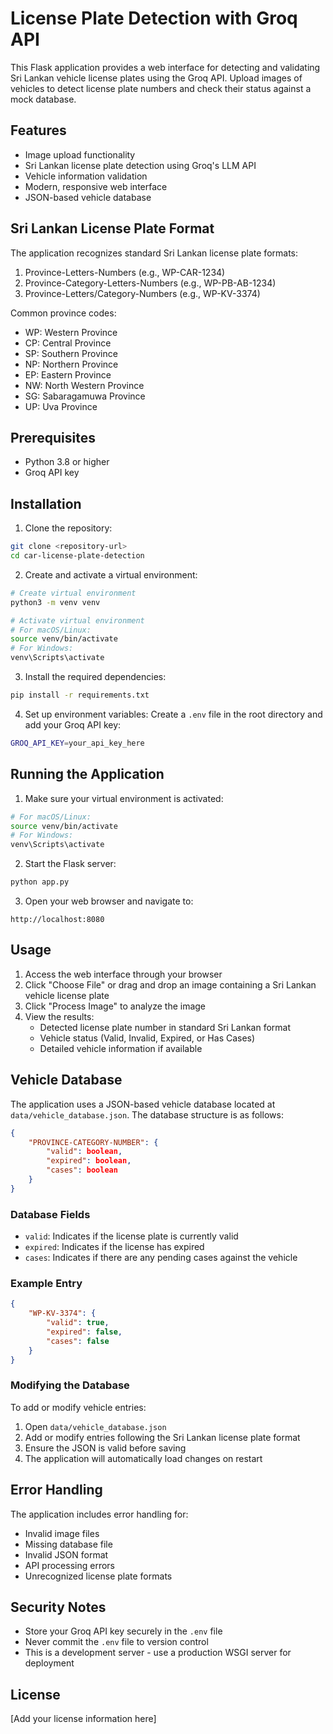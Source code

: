 # License Plate Detection with Groq API

This Flask application provides a web interface for detecting and validating Sri Lankan vehicle license plates using the Groq API. Upload images of vehicles to detect license plate numbers and check their status against a mock database.

## Features

- Image upload functionality
- Sri Lankan license plate detection using Groq's LLM API
- Vehicle information validation
- Modern, responsive web interface
- JSON-based vehicle database

## Sri Lankan License Plate Format

The application recognizes standard Sri Lankan license plate formats:

1. Province-Letters-Numbers (e.g., WP-CAR-1234)
2. Province-Category-Letters-Numbers (e.g., WP-PB-AB-1234)
3. Province-Letters/Category-Numbers (e.g., WP-KV-3374)

Common province codes:
- WP: Western Province
- CP: Central Province
- SP: Southern Province
- NP: Northern Province
- EP: Eastern Province
- NW: North Western Province
- SG: Sabaragamuwa Province
- UP: Uva Province

## Prerequisites

- Python 3.8 or higher
- Groq API key

## Installation

1. Clone the repository:
```bash
git clone <repository-url>
cd car-license-plate-detection
```

2. Create and activate a virtual environment:
```bash
# Create virtual environment
python3 -m venv venv

# Activate virtual environment
# For macOS/Linux:
source venv/bin/activate
# For Windows:
venv\Scripts\activate
```

3. Install the required dependencies:
```bash
pip install -r requirements.txt
```

4. Set up environment variables:
Create a `.env` file in the root directory and add your Groq API key:
```bash
GROQ_API_KEY=your_api_key_here
```

## Running the Application

1. Make sure your virtual environment is activated:
```bash
# For macOS/Linux:
source venv/bin/activate
# For Windows:
venv\Scripts\activate
```

2. Start the Flask server:
```bash
python app.py
```

3. Open your web browser and navigate to:
```
http://localhost:8080
```

## Usage

1. Access the web interface through your browser
2. Click "Choose File" or drag and drop an image containing a Sri Lankan vehicle license plate
3. Click "Process Image" to analyze the image
4. View the results:
   - Detected license plate number in standard Sri Lankan format
   - Vehicle status (Valid, Invalid, Expired, or Has Cases)
   - Detailed vehicle information if available

## Vehicle Database

The application uses a JSON-based vehicle database located at `data/vehicle_database.json`. The database structure is as follows:

```json
{
    "PROVINCE-CATEGORY-NUMBER": {
        "valid": boolean,
        "expired": boolean,
        "cases": boolean
    }
}
```

### Database Fields

- `valid`: Indicates if the license plate is currently valid
- `expired`: Indicates if the license has expired
- `cases`: Indicates if there are any pending cases against the vehicle

### Example Entry

```json
{
    "WP-KV-3374": {
        "valid": true,
        "expired": false,
        "cases": false
    }
}
```

### Modifying the Database

To add or modify vehicle entries:
1. Open `data/vehicle_database.json`
2. Add or modify entries following the Sri Lankan license plate format
3. Ensure the JSON is valid before saving
4. The application will automatically load changes on restart

## Error Handling

The application includes error handling for:
- Invalid image files
- Missing database file
- Invalid JSON format
- API processing errors
- Unrecognized license plate formats

## Security Notes

- Store your Groq API key securely in the `.env` file
- Never commit the `.env` file to version control
- This is a development server - use a production WSGI server for deployment

## License

[Add your license information here] 